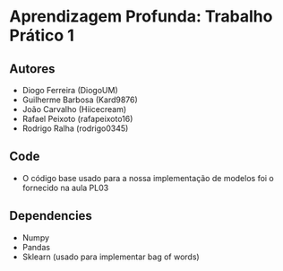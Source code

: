 # Aprendizagem Profunda: Trabalho Prático 1

## Autores

- Diogo Ferreira (DiogoUM)
- Guilherme Barbosa (Kard9876)
- João Carvalho (Hiicecream)
- Rafael Peixoto (rafapeixoto16)
- Rodrigo Ralha (rodrigo0345)

## Code

- O código base usado para a nossa implementação de modelos foi o fornecido na aula PL03

## Dependencies

- Numpy
- Pandas
- Sklearn (usado para implementar bag of words)
